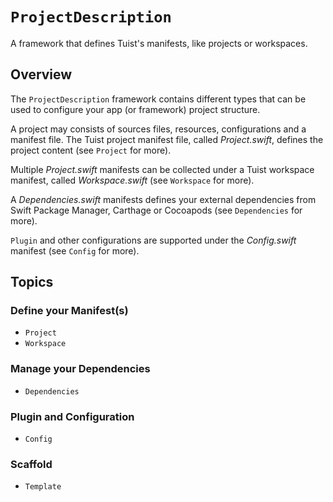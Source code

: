 # ``ProjectDescription``

A framework that defines Tuist's manifests, like projects or workspaces.

## Overview

The `ProjectDescription` framework contains different types that can be used to configure your app (or framework) project structure.

A project may consists of sources files, resources, configurations and a manifest file.
The Tuist project manifest file, called _Project.swift_, defines the project content (see ``Project`` for more).

Multiple _Project.swift_ manifests can be collected under a Tuist workspace manifest,
called _Workspace.swift_ (see ``Workspace`` for more).

A _Dependencies.swift_ manifests defines your external dependencies
from Swift Package Manager, Carthage or Cocoapods (see ``Dependencies`` for more).

``Plugin`` and other configurations are supported under the _Config.swift_ manifest (see ``Config`` for more).

## Topics

### Define your Manifest(s)

- ``Project``
- ``Workspace``

### Manage your Dependencies

- ``Dependencies``

### Plugin and Configuration

- ``Config``

### Scaffold

- ``Template``
